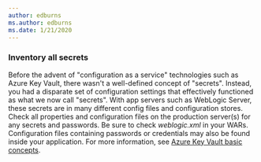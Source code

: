 ```yaml
---
author: edburns
ms.author: edburns
ms.date: 1/21/2020
---
```


### Inventory all secrets

Before the advent of "configuration as a service" technologies such as Azure Key Vault, there wasn't a well-defined concept of "secrets". Instead, you had a disparate set of configuration settings that effectively functioned as what we now call "secrets". With app servers such as WebLogic Server, these secrets are in many different config files and configuration stores. Check all properties and configuration files on the production server(s) for any secrets and passwords. Be sure to check *weblogic.xml* in your WARs. Configuration files containing passwords or credentials may also be found inside your application. For more information, see [Azure Key Vault basic concepts](/azure/key-vault/basic-concepts).
